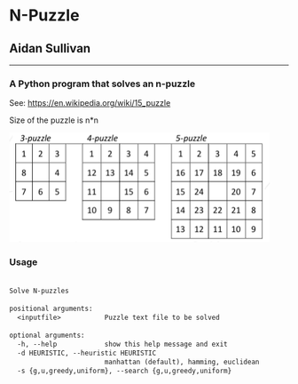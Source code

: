 # N-Puzzle
## Aidan Sullivan
________________________

### A Python program that solves an n-puzzle
See: https://en.wikipedia.org/wiki/15_puzzle

Size of the puzzle is n*n

![npuzzle.PNG](https://github.com/jongdetim/npuzzle/blob/master/npuzzle.PNG)

### Usage
```usage: npuzzle [-h] [-d HEURISTIC] [-s {g,u,greedy,uniform}] <inputfile>

Solve N-puzzles

positional arguments:
  <inputfile>           Puzzle text file to be solved

optional arguments:
  -h, --help            show this help message and exit
  -d HEURISTIC, --heuristic HEURISTIC
                        manhattan (default), hamming, euclidean
  -s {g,u,greedy,uniform}, --search {g,u,greedy,uniform}

